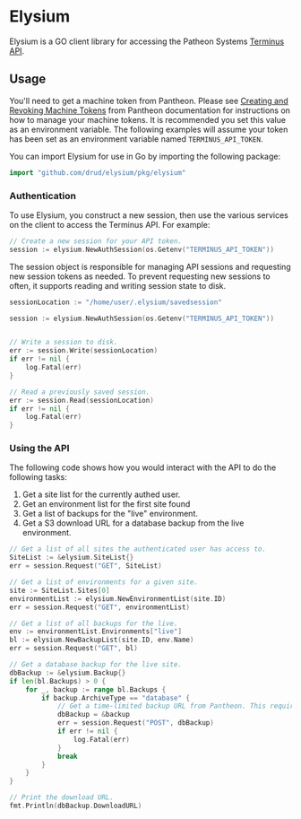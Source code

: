 # Elysium #

Elysium is a GO client library for accessing the Patheon Systems [Terminus API](https://github.com/pantheon-systems/terminus).


## Usage ##

You'll need to get a machine token from Pantheon. Please see [Creating and Revoking Machine Tokens](https://pantheon.io/docs/machine-tokens/) from Pantheon documentation for instructions on how to manage your machine tokens. It is recommended you set this value as an environment variable. The following examples will assume your token has been set as an environment variable named `TERMINUS_API_TOKEN`.

You can import Elysium for use in Go by importing the following package:

```go
import "github.com/drud/elysium/pkg/elysium"
```



### Authentication

To use Elysium, you construct a new  session, then use the various services on the client to
access the Terminus API. For example:

```go
// Create a new session for your API token.
session := elysium.NewAuthSession(os.Getenv("TERMINUS_API_TOKEN"))

```

The session object is responsible for managing API sessions and requesting new session tokens as needed. To prevent requesting new sessions to often, it supports reading and writing session state to disk.

```go
sessionLocation := "/home/user/.elysium/savedsession"

session := elysium.NewAuthSession(os.Getenv("TERMINUS_API_TOKEN"))


// Write a session to disk.
err := session.Write(sessionLocation)
if err != nil {
    log.Fatal(err)
}

// Read a previously saved session.
err := session.Read(sessionLocation)
if err != nil {
    log.Fatal(err)
}
```


### Using the API

The following code shows how you would interact with the API to do the following tasks:

1. Get a site list for the currently authed user.
2. Get an environment list for the first site found
3. Get a list of backups for the "live" environment.
4. Get a S3 download URL for a database backup from the live environment.

```go
// Get a list of all sites the authenticated user has access to.
SiteList := &elysium.SiteList{}
err = session.Request("GET", SiteList)

// Get a list of environments for a given site.
site := SiteList.Sites[0]
environmentList := elysium.NewEnvironmentList(site.ID)
err = session.Request("GET", environmentList)

// Get a list of all backups for the live.
env := environmentList.Environments["live"]
bl := elysium.NewBackupList(site.ID, env.Name)
err = session.Request("GET", bl)

// Get a database backup for the live site.
dbBackup := &elysium.Backup{}
if len(bl.Backups) > 0 {
    for _, backup := range bl.Backups {
        if backup.ArchiveType == "database" {
            // Get a time-limited backup URL from Pantheon. This requires a POST of the backup type to their API.
            dbBackup = &backup
            err = session.Request("POST", dbBackup)
            if err != nil {
                log.Fatal(err)
            }
            break
        }
    }
}

// Print the download URL.
fmt.Println(dbBackup.DownloadURL)

```